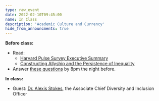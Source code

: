 ```yaml
---
type: raw_event
date: 2022-02-10T09:45:00
name: In Class
description: 'Academic Culture and Currency'
hide_from_announcments: true
---
```


**Before class:** 
* Read:
  * [Harvard Pulse Survey Executive Summary](https://pulse.harvard.edu/files/pulse/files/pilot_pulse_survey_ib_executive_summary.pdf)
  * [Constructing Allyship and the Persistence of Inequality](https://academic.oup.com/socpro/article/68/2/358/5809595)
* Answer [these questions](https://docs.google.com/forms/d/e/1FAIpQLScd_4tnhadrKC3OkgaUoht_zrqQOEv4JyYWLt_3AX4QV2nXhQ/viewform?usp=sf_link) by 8pm the night before.

**In class:**
* Guest: [Dr. Alexis Stokes](https://edib.harvard.edu/people), the Associate Chief Diversity and Inclusion Officer
